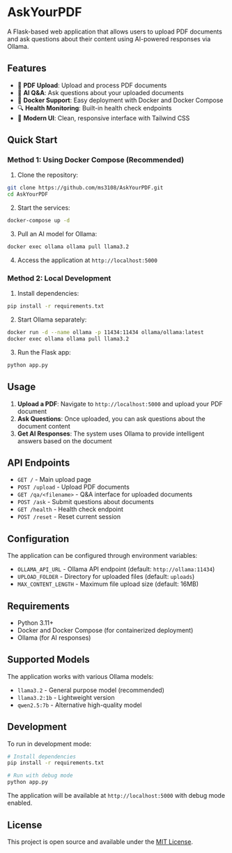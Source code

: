 # AskYourPDF

A Flask-based web application that allows users to upload PDF documents and ask questions about their content using AI-powered responses via Ollama.

## Features

- 📄 **PDF Upload**: Upload and process PDF documents
- 🤖 **AI Q&A**: Ask questions about your uploaded documents
- 🐳 **Docker Support**: Easy deployment with Docker and Docker Compose
- 🔍 **Health Monitoring**: Built-in health check endpoints
- 🎨 **Modern UI**: Clean, responsive interface with Tailwind CSS

## Quick Start

### Method 1: Using Docker Compose (Recommended)

1. Clone the repository:
```bash
git clone https://github.com/ms3108/AskYourPDF.git
cd AskYourPDF
```

2. Start the services:
```bash
docker-compose up -d
```

3. Pull an AI model for Ollama:
```bash
docker exec ollama ollama pull llama3.2
```

4. Access the application at `http://localhost:5000`

### Method 2: Local Development

1. Install dependencies:
```bash
pip install -r requirements.txt
```

2. Start Ollama separately:
```bash
docker run -d --name ollama -p 11434:11434 ollama/ollama:latest
docker exec ollama ollama pull llama3.2
```

3. Run the Flask app:
```bash
python app.py
```

## Usage

1. **Upload a PDF**: Navigate to `http://localhost:5000` and upload your PDF document
2. **Ask Questions**: Once uploaded, you can ask questions about the document content
3. **Get AI Responses**: The system uses Ollama to provide intelligent answers based on the document

## API Endpoints

- `GET /` - Main upload page
- `POST /upload` - Upload PDF documents
- `GET /qa/<filename>` - Q&A interface for uploaded documents
- `POST /ask` - Submit questions about documents
- `GET /health` - Health check endpoint
- `POST /reset` - Reset current session

## Configuration

The application can be configured through environment variables:

- `OLLAMA_API_URL` - Ollama API endpoint (default: `http://ollama:11434`)
- `UPLOAD_FOLDER` - Directory for uploaded files (default: `uploads`)
- `MAX_CONTENT_LENGTH` - Maximum file upload size (default: 16MB)

## Requirements

- Python 3.11+
- Docker and Docker Compose (for containerized deployment)
- Ollama (for AI responses)

## Supported Models

The application works with various Ollama models:
- `llama3.2` - General purpose model (recommended)
- `llama3.2:1b` - Lightweight version
- `qwen2.5:7b` - Alternative high-quality model

## Development

To run in development mode:

```bash
# Install dependencies
pip install -r requirements.txt

# Run with debug mode
python app.py
```

The application will be available at `http://localhost:5000` with debug mode enabled.

## License

This project is open source and available under the [MIT License](LICENSE).
